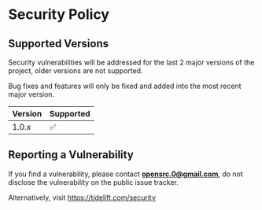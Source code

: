 # Security Policy

## Supported Versions

Security vulnerabilities will be addressed for the last 2 major versions
of the project, older versions are not supported.

Bug fixes and features will only be fixed and added into the most recent
major version.


| Version | Supported          |
| ------- | ------------------ |
| 1.0.x   | :white_check_mark: |

## Reporting a Vulnerability

If you find a vulnerability, please contact **opensrc.0@gmail.com**,
do not disclose the vulnerability on the public issue tracker.

Alternatively, visit https://tidelift.com/security